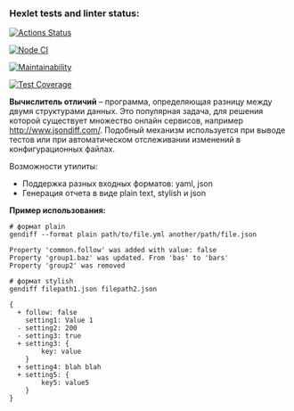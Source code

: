 ### Hexlet tests and linter status:
[![Actions Status](https://github.com/Enstrue/frontend-project-46/actions/workflows/hexlet-check.yml/badge.svg)](https://github.com/Enstrue/frontend-project-46/actions)

[![Node CI](https://github.com/Enstrue/frontend-project-46/actions/workflows/hexlet-check.yml/badge.svg)](https://github.com/Enstrue/frontend-project-46/actions)

[![Maintainability](https://api.codeclimate.com/v1/badges/98b4467774ba9e81009b/maintainability)](https://codeclimate.com/github/Enstrue/frontend-project-46/maintainability)

[![Test Coverage](https://api.codeclimate.com/v1/badges/98b4467774ba9e81009b/test_coverage)](https://codeclimate.com/github/Enstrue/frontend-project-46/test_coverage)

**Вычислитель отличий** – программа, определяющая разницу между двумя структурами данных. Это популярная задача, для решения которой существует множество онлайн сервисов, например http://www.jsondiff.com/. Подобный механизм используется при выводе тестов или при автоматическом отслеживании изменений в конфигурационных файлах.

Возможности утилиты:

- Поддержка разных входных форматов: yaml, json
- Генерация отчета в виде plain text, stylish и json

**Пример использования:**

```
# формат plain
gendiff --format plain path/to/file.yml another/path/file.json

Property 'common.follow' was added with value: false
Property 'group1.baz' was updated. From 'bas' to 'bars'
Property 'group2' was removed

# формат stylish
gendiff filepath1.json filepath2.json

{
  + follow: false
    setting1: Value 1
  - setting2: 200
  - setting3: true
  + setting3: {
        key: value
    }
  + setting4: blah blah
  + setting5: {
        key5: value5
    }
}
```